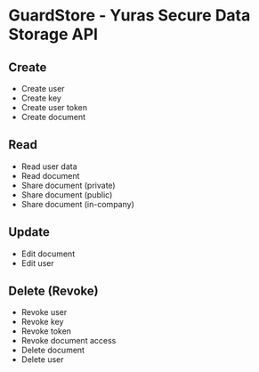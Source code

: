 GuardStore - Yuras Secure Data Storage API
==========================================

Create
------
* Create user
* Create key
* Create user token
* Create document

Read
----
* Read user data
* Read document
* Share document (private)
* Share document (public)
* Share document (in-company)

Update
------
* Edit document
* Edit user

Delete (Revoke)
---------------
* Revoke user
* Revoke key
* Revoke token
* Revoke document access
* Delete document
* Delete user
